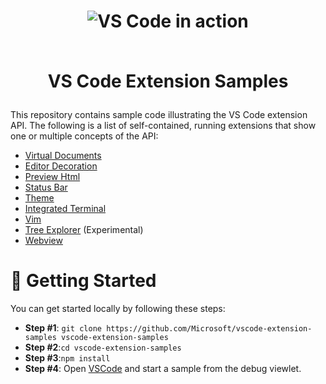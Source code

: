<h1 align="center">
    <img alt="VS Code in action" src="https://cloud.githubusercontent.com/assets/11839736/16642200/6624dde0-43bd-11e6-8595-c81885ba0dc2.png">
    <br>
    <br>

VS Code Extension Samples
</h1>


This repository contains sample code illustrating the VS Code extension API. The following is a
list of self-contained, running extensions that show one or multiple concepts of the API:

* [Virtual Documents](/contentprovider-sample/README.md)
* [Editor Decoration](/decorator-sample/README.md)
* [Preview Html](/previewhtml-sample/README.md)
* [Status Bar](/statusbar-sample/README.md)
* [Theme](/theme-sample)
* [Integrated Terminal](/terminal-sample/README.md)
* [Vim](/vim-sample/README.md)
* [Tree Explorer](/tree-view-sample/README.md) (Experimental)
* [Webview](/webview-sample/README.md)

# 🎯 Getting Started

You can get started locally by following these steps:

* **Step #1**: `git clone https://github.com/Microsoft/vscode-extension-samples vscode-extension-samples`
* **Step #2**:`cd vscode-extension-samples`
* **Step #3**:`npm install`
* **Step #4**: Open [VSCode](https://code.visualstudio.com/) and start a sample from the debug viewlet.
